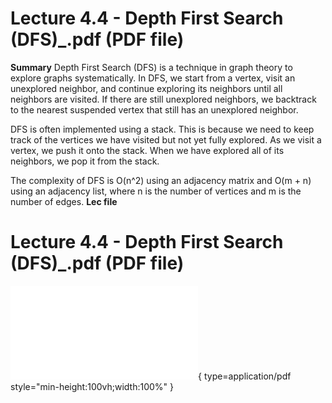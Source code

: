 # Lecture 4.4 - Depth First Search (DFS)_.pdf (PDF file)
**Summary**
Depth First Search (DFS) is a technique in graph theory to explore graphs systematically. In DFS, we start from a vertex, visit an unexplored neighbor, and continue exploring its neighbors until all neighbors are visited. If there are still unexplored neighbors, we backtrack to the nearest suspended vertex that still has an unexplored neighbor.

DFS is often implemented using a stack. This is because we need to keep track of the vertices we have visited but not yet fully explored. As we visit a vertex, we push it onto the stack. When we have explored all of its neighbors, we pop it from the stack.

The complexity of DFS is O(n^2) using an adjacency matrix and O(m + n) using an adjacency list, where n is the number of vertices and m is the number of edges.
**Lec file**
# Lecture 4.4 - Depth First Search (DFS)_.pdf (PDF file)
![Alt text](<./Lecture 4.4 - Depth First Search (DFS)_.pdf>){ type=application/pdf style="min-height:100vh;width:100%" }